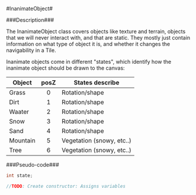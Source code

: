 #InanimateObject#

###Description###

The InanimateObject class covers objects like texture and terrain, objects that we will never interact with, and that are static. They mostly just contain information on what type of object it is, and whether it changes the navigability in a Tile.

Inanimate objects come in different "states", which identify how the inanimate object should be drawn to the canvas:

| Object      | posZ    | States describe           |
|-------------|:-------:|---------------------------|
| Grass       | 0       | Rotation/shape            |
| Dirt        | 1       | Rotation/shape            |
| Waater      | 2       | Rotation/shape            |
| Snow        | 3       | Rotation/shape            |
| Sand        | 4       | Rotation/shape            |
| Mountain    | 5       | Vegetation (snowy, etc..) |
| Tree        | 6       | Vegetation (snowy, etc..) |

###Pseudo-code###

  ```Java
  int state;
  
  //TODO: Create constructor: Assigns variables
  ```
